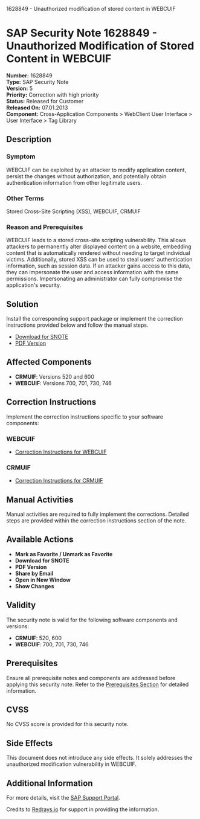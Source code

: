 1628849 - Unauthorized modification of stored content in WEBCUIF

# SAP Security Note 1628849 - Unauthorized Modification of Stored Content in WEBCUIF

**Number:** 1628849  
**Type:** SAP Security Note  
**Version:** 5  
**Priority:** Correction with high priority  
**Status:** Released for Customer  
**Released On:** 07.01.2013  
**Component:** Cross-Application Components > WebClient User Interface > User Interface > Tag Library

## Description

### Symptom
WEBCUIF can be exploited by an attacker to modify application content, persist the changes without authorization, and potentially obtain authentication information from other legitimate users.

### Other Terms
Stored Cross-Site Scripting (XSS), WEBCUIF, CRMUIF

### Reason and Prerequisites
WEBCUIF leads to a stored cross-site scripting vulnerability. This allows attackers to permanently alter displayed content on a website, embedding content that is automatically rendered without needing to target individual victims. Additionally, stored XSS can be used to steal users' authentication information, such as session data. If an attacker gains access to this data, they can impersonate the user and access information with the same permissions. Impersonating an administrator can fully compromise the application's security.

## Solution
Install the corresponding support package or implement the correction instructions provided below and follow the manual steps.

- [Download for SNOTE](https://notesdownloads.sap.com/note/0040000009670212017)
- [PDF Version](https://userapps.support.sap.com/sap/support/sfm/notes/print/0001628849?language=en-US&token=6945123FF5388BCCA1DF3B9612AE4181)

## Affected Components
- **CRMUIF**: Versions 520 and 600
- **WEBCUIF**: Versions 700, 701, 730, 746

## Correction Instructions
Implement the correction instructions specific to your software components:

### WEBCUIF
- [Correction Instructions for WEBCUIF](https://me.sap.com/corrins/0001628849/6555)

### CRMUIF
- [Correction Instructions for CRMUIF](https://me.sap.com/corrins/0001628849/4415)

## Manual Activities
Manual activities are required to fully implement the corrections. Detailed steps are provided within the correction instructions section of the note.

## Available Actions
- **Mark as Favorite / Unmark as Favorite**
- **Download for SNOTE**
- **PDF Version**
- **Share by Email**
- **Open in New Window**
- **Show Changes**

## Validity
The security note is valid for the following software components and versions:

- **CRMUIF**: 520, 600
- **WEBCUIF**: 700, 701, 730, 746

## Prerequisites
Ensure all prerequisite notes and components are addressed before applying this security note. Refer to the [Prerequisites Section](https://me.sap.com/notes/0001628849) for detailed information.

## CVSS
No CVSS score is provided for this security note.

## Side Effects
This document does not introduce any side effects. It solely addresses the unauthorized modification vulnerability in WEBCUIF.

## Additional Information
For more details, visit the [SAP Support Portal](https://me.sap.com/).

Credits to [Redrays.io](https://redrays.io) for support in providing the information.